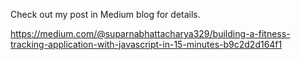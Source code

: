Check out my post in Medium blog for details.

https://medium.com/@suparnabhattacharya329/building-a-fitness-tracking-application-with-javascript-in-15-minutes-b9c2d2d164f1


